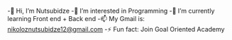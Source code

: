  -👋 Hi, I’m Nutsubidze
 -👀 I’m interested in Programming
 -🌱 I’m currently learning Front end + Back end
 -📫 My Gmail is: nikoloznutsubidze12@gmail.com
 -⚡ Fun fact: Join Goal Oriented Academy 

